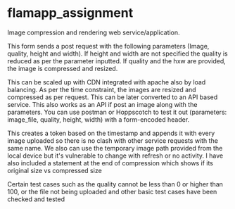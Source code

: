 # flamapp_assignment
Image compression and rendering web service/application.

This form sends a post request with the following parameters (Image, quality, height and width). If height and width are not specified the quality is reduced as per the parameter inputted. If quality and the hxw are provided, the image is compressed and resized.

This can be scaled up with CDN integrated with apache also by load balancing. As per the time constraint, the images are resized and compressed as per request. This can be later converted to an API based service. This also works as an API if post an image along with the parameters. You can use postman or Hoppscotch to test it out (parameters: image_file, quality, height, width) with a form-encoded header.

This creates a token based on the timestamp and appends it with every image uploaded so there is no clash with other service requests with the same name. We also can use the temporary image path provided from the local device but it's vulnerable to change with refresh or no activity. I have also included a statement at the end of compression which shows if its original size vs compressed size

Certain test cases such as the quality cannot be less than 0 or higher than 100, or the file not being uploaded and other basic test cases have been checked and tested
